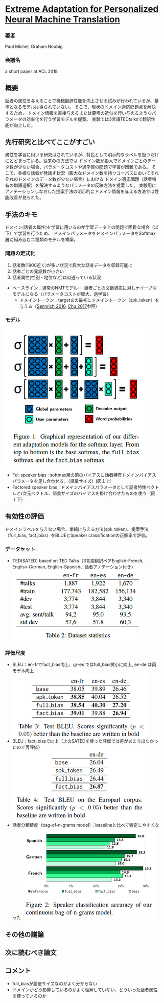 # [Extreme Adaptation for Personalized Neural Machine Translation](https://arxiv.org/abs/1805.01817)
### 著者
Paul Michel, Graham Neubig
### 会議名
 a short paper at ACL 2018
 
## 概要
話者の属性を与えることで機械翻訳性能を向上させる試みが行われているが、基準となるモデルは得られていない。
そこで、現状のドメイン適応問題点を解決するため、
ドメイン情報を直接与えるまたは要素の近似を行い与えるようなパラメータの効率化を行う学習モデルを提案。
実験では3言語TEDtalksで翻訳性能が向上した。

## 先行研究と比べてここがすごい
属性を学習に用いる研究はされているが、特色として明示的なラベルを扱うだけにとどまっている。従来のの方法では
ドメイン数が膨大でドメインごとのデータ数が少ない場合、パラメータコストや過学習の問題で学習が困難である。
そこで、多様な話者が発話す状況（膨大なドメイン数を持つコーパスにおいてそれぞれのドメインのデータ数が少ない場合）における
ドメイン適応問題（話者特有の単語選択）を解決するようなパラメータの反映方法を提案した。
実験用にアノテーションしなおした提案手法の明示的にドメイン情報を与える方法では性能改善が見られた。

## 手法のキモ
ドメイン(話者の属性)を学習に用いるのが学習データ上の問題で困難な場合（以下）で学習を行うため、
ドメインパラメータをドメインパラメータをSoftmax層に組み込む二種類のモデルを構築。
### 問題の定式化
1. 話者数(1800近く)が多い状況で膨大な話者データを収録可能に
2. 話者ごとの発話数が小さい
3. 話者属性(性別・地位など)は似通っている状況
* ベースライン：通常のNMTモデル･･･話者ごとの文脈適応に対しナイーブなモデルになる（パラメータコストが膨大、過学習）
  * ドメイントークン：target文の最初にドメイントークン（spk_token）を与える（[Sennrich 2016](http://www.aclweb.org/anthology/N16-1005.), [Chu 2017](http://aclweb.org/anthology/P17-2061.)参照）
### モデル
![model](https://github.com/AsaiSara/Scholar/blob/master/picture/Extreme_adaptation_for_personalized_NMT_model.png)
* Full speaker bias : softmax層の前のバイアスに話者特有ドメインバイアスパラメータを足し合わせる。（語彙サイズ）(図１上)
* Factored speaker bias : ドメインバイアスパラメータとして話者特性ベクトルとr次元ベクトル、語彙サイズのバイアスを掛け合わせたものを使う（図１下）

## 有効性の評価
ドメインラベルを与えない場合、単純に与える方法(spk_token)、提案手法（full_bias, fact_bias）をBLUEとSpeaker crassificationの正解率で評価。

### データセット
* TED(SATED) based on TED Talks（3言語翻訳ペアEnglish-French, Englisn-German, English-Spanish、話者アノテーション付き）
![data](https://github.com/AsaiSara/Scholar/blob/master/picture/Extreme_adaptation_for_personalized_NMT_data.png)
### 評価尺度
* BLEU：en-frでfact_bias向上、gr-es ではfull_bias微小に向上, en-de は両モデル向上
![eval1](https://github.com/AsaiSara/Scholar/blob/master/picture/Extreme_adaptation_for_personalized_NMT_eval1.png)
* BLEU：fact_biasで向上（上のSATEDを使った評価では差があまり出なかったので再評価）
![eval3](https://github.com/AsaiSara/Scholar/blob/master/picture/Extreme_adaptation_for_personalized_NMT_eval3.png)
* 話者分類精度（bag-of-n-grams model）：baselineと比べて特定しやすくなった
![eval2](https://github.com/AsaiSara/Scholar/blob/master/picture/Extreme_adaptation_for_personalized_NMT_eval2.png)

## その他の議論

## 次に読むべき論文

## コメント
* full_biasが語彙サイズなのがよく分からない
* ドメインがどう影響しているのかよく理解していない、どういった話者属性を使っているのか
